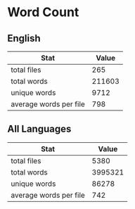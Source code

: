 # Word Count

## English

Stat | Value
---- | -----
total files | 265
total words | 211603
unique words | 9712
average words per file | 798

## All Languages

Stat | Value
---- | -----
total files | 5380
total words | 3995321
unique words | 86278
average words per file | 742

